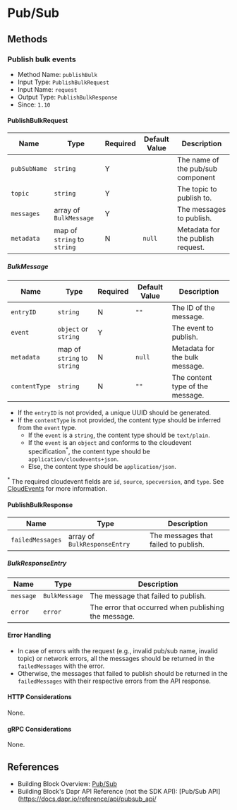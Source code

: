 # Pub/Sub

## Methods

### Publish bulk events

* Method Name: `publishBulk`
* Input Type: `PublishBulkRequest`
* Input Name: `request`
* Output Type: `PublishBulkResponse`
* Since: `1.10`

#### PublishBulkRequest

| Name | Type | Required | Default Value | Description |
|------|------|----------|---------------|-------------|
| `pubSubName` | `string` | Y | | The name of the pub/sub component |
| `topic` | `string` | Y | | The topic to publish to. |
| `messages` | array of `BulkMessage` | Y | | The messages to publish. |
| `metadata` | map of `string` to `string` | N | `null` | Metadata for the publish request. |

##### BulkMessage

| Name | Type | Required | Default Value | Description |
|------|------|----------|---------------|-------------|
| `entryID` | `string` | N | `""` | The ID of the message. |
| `event` | `object` or `string` | Y | | The event to publish. |
| `metadata` | map of `string` to `string` | N | `null` | Metadata for the bulk message. |
| `contentType` | `string` | N | `""` | The content type of the message. |

* If the `entryID` is not provided, a unique UUID should be generated.
* If the `contentType` is not provided, the content type should be inferred from the `event` type. 
    * If the `event` is a `string`, the content type should be `text/plain`.
    * If the `event` is an `object` and conforms to the cloudevent specification<sup>*</sup>, the content type should be `application/cloudevents+json`.
    * Else, the content type should be `application/json`.

<sup>*</sup> The required cloudevent fields are `id`, `source`, `specversion`, and `type`. See [CloudEvents](https://github.com/cloudevents/spec/blob/main/cloudevents/spec.md) for more information.

#### PublishBulkResponse

| Name | Type | Description |
|------|------|-------------|
| `failedMessages` | array of `BulkResponseEntry` | The messages that failed to publish. |


##### BulkResponseEntry

| Name | Type | Description |
|------|------|-------------|
| `message` | `BulkMessage` | The message that failed to publish. |
| `error` | `error` | The error that occurred when publishing the message. |


#### Error Handling

* In case of errors with the request (e.g., invalid pub/sub name, invalid topic) or network errors, all the messages should be returned in the `failedMessages` with the error.
* Otherwise, the messages that failed to publish should be returned in the `failedMessages` with their respective errors from the API response.


#### HTTP Considerations

None.

#### gRPC Considerations

None.

## References

* Building Block Overview: [Pub/Sub](https://docs.dapr.io/developing-applications/building-blocks/pubsub/pubsub-overview/)
* Building Block's Dapr API Reference (not the SDK API): [Pub/Sub API](https://docs.dapr.io/reference/api/pubsub_api/